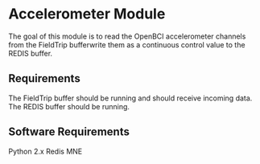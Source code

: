 Accelerometer Module
====================

The goal of this module is to read the OpenBCI accelerometer channels from the FieldTrip bufferwrite them as a continuous control value to the REDIS buffer.

## Requirements

The FieldTrip buffer should be running and should receive incoming data.
The REDIS buffer should be running.

## Software Requirements

Python 2.x
Redis
MNE
